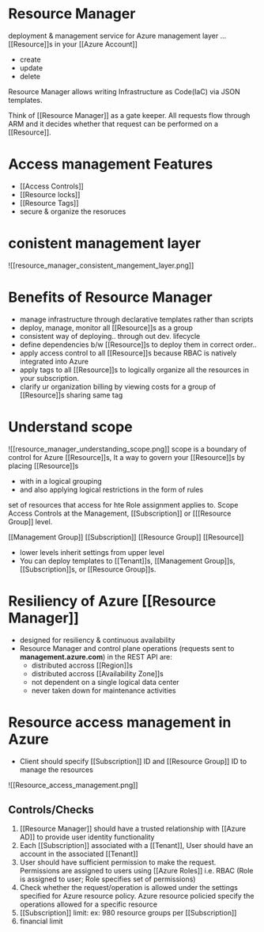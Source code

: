 # Resource Manager
deployment & management service for Azure
management layer  ... [[Resource]]s in your [[Azure Account]]
* create
* update
* delete

Resource Manager allows writing Infrastructure as Code(IaC) via JSON templates.

Think of [[Resource Manager]] as a gate keeper. All requests flow through ARM and it decides whether that request can be performed on a [[Resource]].


# Access management Features
- [[Access Controls]]
- [[Resource locks]]
- [[Resource Tags]]
- secure & organize the resoruces


# conistent management layer

![[resource_manager_consistent_mangement_layer.png]]


# Benefits of Resource Manager
* manage infrastructure through declarative templates rather than scripts
* deploy, manage, monitor all [[Resource]]s as a group
* consistent way of deploying.. through out dev. lifecycle
* define dependencies b/w [[Resource]]s to deploy them in correct order..
* apply access control to all [[Resource]]s because RBAC is natively integrated into Azure
* apply tags to all [[Resource]]s to logically organize all the resources in your subscription.
* clarify ur organization billing by viewing costs for a group of [[Resource]]s sharing same tag


# Understand scope

![[resource_manager_understanding_scope.png]]
scope is a boundary of control for Azure [[Resource]]s, It a way to govern your [[Resource]]s by placing [[Resource]]s
- with in a logical grouping
- and also applying logical restrictions in the form of rules

set of resources that access for hte Role assignment applies to.
Scope Access Controls at the Management, [[Subscription]] or [[[Resource Group]] level.

[[Management Group]]
[[Subscription]]
[[Resource Group]]
[[Resource]]

* lower levels inherit settings from upper level
* You can deploy templates to [[Tenant]]s, [[Management Group]]s, [[Subscription]]s, or [[Resource Group]]s.

# Resiliency of Azure [[Resource Manager]]
- designed for resiliency & continuous availability
- Resource Manager and control plane operations (requests sent to **management.azure.com**) in the REST API are:
	- distributed accross [[Region]]s
	- distributed accross [[Availability Zone]]s
	- not dependent on a single logical data center
	- never taken down for maintenance activities


# Resource access management in Azure
- Client should specify [[Subscription]] ID and [[Resource Group]] ID to manage the resources

![[Resource_access_management.png]]

## Controls/Checks
1. [[Resource Manager]] should have a trusted relationship with [[Azure AD]] to provide user identity functionality
2. Each [[Subscription]] associated with a [[Tenant]], User should have an account in the associated [[Tenant]]
3. User should have sufficient permission to make the request. Permissions are assigned to users using [[Azure Roles]] i.e. RBAC (Role is assigned to user; Role specifies set of permissions)
4. Check whether the request/operation is allowed under the settings specified for Azure resource policy. Azure resource policied specify the operations allowed for a specific resource
5. [[Subscription]] limit: ex: 980 resource groups per [[Subscription]]
6. financial limit













